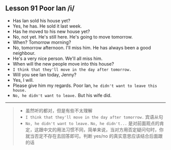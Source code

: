 ## Lesson 91 Poor Ian /i/

- Has Ian sold his house yet?
- Yes, he has.
He sold it last week.
- Has he moved to his new house yet?
- No, not yet.
He's still here.
He's going to move tomorrow.
- When? Tomorrow morning?
- No, tomorrow afternoon.
I'll miss him. He has always been a good neighbour.
- He's a very nice person.
We'll all miss him. 
- When will the new people move into this house?
- `I think that they'll move in the day after tomorrow.`
- Will you see Ian today, Jenny?
- Yes, I will.
- Please give him my regards.
Poor Ian, `he didn't want to leave this house.`
- `No, he didn't want to leave.`
But his wife did.

---

> - 虽然听的都对，但是有些不太理解
> - `I think that they'll move in the day after tomorrow.` 宾语从句
> - `No, he didn't want to leave.` `No, he didn't...` 是对前面观点的肯定，这跟中文的用法习惯不同，简单来说，当对方用否定疑问句时，你就当否定不存在去回答即可。判断 yes/no 的真实意思应该结合后面跟的话
